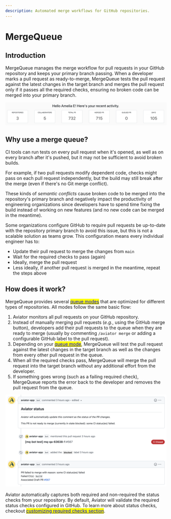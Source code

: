 ```yaml
---
description: Automated merge workflows for GitHub repositories.
---
```


# MergeQueue

## Introduction

MergeQueue manages the merge workflow for pull requests in your GitHub
repository and keeps your primary branch passing. When a developer marks a pull
request as ready-to-merge, MergeQueue tests the pull request against the latest
changes in the target branch and merges the pull request only if it passes all
the required checks, ensuring no broken code can be merged into your primary
branch.

![Dashboard view](<../.gitbook/assets/Screen Shot 2022-05-17 at 9.56.31 PM.png>)

## Why use a merge queue?

CI tools can run tests on every pull request when it's opened, as well as on
every branch after it's pushed, but it may not be sufficient to avoid broken
builds.

For example, if two pull requests modify dependent code, checks might pass on
each pull request independently, but the build may still break after the merge
(even if there's no Git merge conflict).

These kinds of _semantic conflicts_ cause broken code to be merged into the
repository's primary branch and negatively impact the productivity of
engineering organizations since developers have to spend time fixing the build
instead of working on new features (and no new code can be merged in the
meantime).

Some organizations configure GitHub to require pull requests be up-to-date with
the repository primary branch to avoid this issue, but this is not a scalable
solution as teams grow. This configuration means every individual engineer has
to:

- Update their pull request to merge the changes from `main`
- Wait for the required checks to pass (again)
- Ideally, merge the pull request
- Less ideally, if another pull request is merged in the meantime, repeat the
  steps above

## How does it work?

MergeQueue provides several [<mark style="color:blue;">queue modes</mark>](/mergequeue/concepts/queue-modes.md)
that are optimized for different types of repositories. All modes follow the
same basic flow:

1. Aviator monitors all pull requests on your GitHub repository.
2. Instead of manually merging pull requests (_e.g._, using the GitHub merge
   button), developers add their pull requests to the queue when they are ready
   to merge (usually by commenting `/aviator merge` or adding a configurable
   GitHub label to the pull request).
3. Depending on your [<mark style="color:blue;">queue mode</mark>](/mergequeue/concepts/queue-modes.md),
   MergeQueue will test the pull request against the latest changes in the
   target branch as well as the changes from every other pull request in the
   queue.
4. When all the required checks pass, MergeQueue will merge the pull request
   into the target branch without any additional effort from the developer.
5. If something goes wrong (such as a failing required check), MergeQueue
   reports the error back to the developer and removes the pull request from the
   queue.

![MergeQueue automatically dequeues PRs and reports build failures.](<../.gitbook/assets/Screen Shot 2022-05-23 at 5.33.58 PM.png>)

Aviator automatically captures both required and non-required the status checks
from your repository. By default, Aviator will validate the required status
checks configured in GitHub. To learn more about status checks, checkout
[<mark style="color:blue;">customizing required checks section</mark>](broken-reference).
